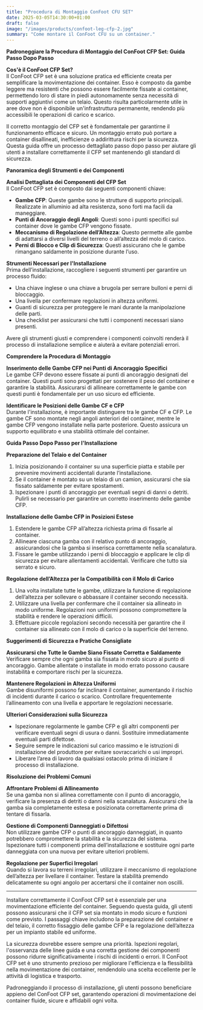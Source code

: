 ```yaml
---
title: "Procedura di Montaggio ConFoot CFU SET"
date: 2025-03-05T14:30:00+01:00
draft: false
image: "/images/products/confoot-leg-cfp-2.jpg"
summary: "Come montare il ConFoot CFU su un container."
---
```


**Padroneggiare la Procedura di Montaggio del ConFoot CFP Set: Guida Passo Dopo Passo**  

**Cos'è il ConFoot CFP Set?**  
Il ConFoot CFP set è una soluzione pratica ed efficiente creata per semplificare la movimentazione dei container. Esso è composto da gambe leggere ma resistenti che possono essere facilmente fissate ai container, permettendo loro di stare in piedi autonomamente senza necessità di supporti aggiuntivi come un telaio. Questo risulta particolarmente utile in aree dove non è disponibile un'infrastruttura permanente, rendendo più accessibili le operazioni di carico e scarico.  

Il corretto montaggio del CFP set è fondamentale per garantirne il funzionamento efficace e sicuro. Un montaggio errato può portare a container disallineati, inefficienze o addirittura rischi per la sicurezza. Questa guida offre un processo dettagliato passo dopo passo per aiutare gli utenti a installare correttamente il CFP set mantenendo gli standard di sicurezza.  


**Panoramica degli Strumenti e dei Componenti**  

**Analisi Dettagliata dei Componenti del CFP Set**  
Il ConFoot CFP set è composto dai seguenti componenti chiave:  
- **Gambe CFP**: Queste gambe sono le strutture di supporto principali. Realizzate in alluminio ad alta resistenza, sono forti ma facili da maneggiare.  
- **Punti di Ancoraggio degli Angoli**: Questi sono i punti specifici sul container dove le gambe CFP vengono fissate.  
- **Meccanismo di Regolazione dell’Altezza**: Questo permette alle gambe di adattarsi a diversi livelli del terreno o all’altezza del molo di carico.  
- **Perni di Blocco e Clip di Sicurezza**: Questi assicurano che le gambe rimangano saldamente in posizione durante l’uso.  

**Strumenti Necessari per l'Installazione**  
Prima dell’installazione, raccogliere i seguenti strumenti per garantire un processo fluido:  
- Una chiave inglese o una chiave a brugola per serrare bulloni e perni di bloccaggio.  
- Una livella per confermare regolazioni in altezza uniformi.  
- Guanti di sicurezza per proteggere le mani durante la manipolazione delle parti.  
- Una checklist per assicurarsi che tutti i componenti necessari siano presenti.  

Avere gli strumenti giusti e comprendere i componenti coinvolti renderà il processo di installazione semplice e aiuterà a evitare potenziali errori.  


**Comprendere la Procedura di Montaggio**  

**Inserimento delle Gambe CFP nei Punti di Ancoraggio Specifici**  
Le gambe CFP devono essere fissate ai punti di ancoraggio designati del container. Questi punti sono progettati per sostenere il peso del container e garantire la stabilità. Assicurarsi di allineare correttamente le gambe con questi punti è fondamentale per un uso sicuro ed efficiente.  

**Identificare le Posizioni delle Gambe CF e CFP**  
Durante l'installazione, è importante distinguere tra le gambe CF e CFP. Le gambe CF sono montate negli angoli anteriori del container, mentre le gambe CFP vengono installate nella parte posteriore. Questo assicura un supporto equilibrato e una stabilità ottimale del container.  


**Guida Passo Dopo Passo per l'Installazione**  

**Preparazione del Telaio e del Container**  
1. Inizia posizionando il container su una superficie piatta e stabile per prevenire movimenti accidentali durante l’installazione.  
2. Se il container è montato su un telaio di un camion, assicurarsi che sia fissato saldamente per evitare spostamenti.  
3. Ispezionare i punti di ancoraggio per eventuali segni di danni o detriti. Pulirli se necessario per garantire un corretto inserimento delle gambe CFP.  

**Installazione delle Gambe CFP in Posizioni Estese**  
1. Estendere le gambe CFP all’altezza richiesta prima di fissarle al container.  
2. Allineare ciascuna gamba con il relativo punto di ancoraggio, assicurandosi che la gamba si inserisca correttamente nella scanalatura.  
3. Fissare le gambe utilizzando i perni di bloccaggio e applicare le clip di sicurezza per evitare allentamenti accidentali. Verificare che tutto sia serrato e sicuro.  

**Regolazione dell’Altezza per la Compatibilità con il Molo di Carico**  
1. Una volta installate tutte le gambe, utilizzare la funzione di regolazione dell’altezza per sollevare o abbassare il container secondo necessità.  
2. Utilizzare una livella per confermare che il container sia allineato in modo uniforme. Regolazioni non uniformi possono compromettere la stabilità e rendere le operazioni difficili.  
3. Effettuare piccole regolazioni secondo necessità per garantire che il container sia allineato con il molo di carico o la superficie del terreno.  


**Suggerimenti di Sicurezza e Pratiche Consigliate**  

**Assicurarsi che Tutte le Gambe Siano Fissate Corretta e Saldamente**  
Verificare sempre che ogni gamba sia fissata in modo sicuro al punto di ancoraggio. Gambe allentate o installate in modo errato possono causare instabilità e comportare rischi per la sicurezza.  

**Mantenere Regolazioni in Altezza Uniformi**  
Gambe disuniformi possono far inclinare il container, aumentando il rischio di incidenti durante il carico o scarico. Controllare frequentemente l’allineamento con una livella e apportare le regolazioni necessarie.  

**Ulteriori Considerazioni sulla Sicurezza**  
- Ispezionare regolarmente le gambe CFP e gli altri componenti per verificare eventuali segni di usura o danni. Sostituire immediatamente eventuali parti difettose.  
- Seguire sempre le indicazioni sul carico massimo e le istruzioni di installazione del produttore per evitare sovraccarichi o usi impropri.  
- Liberare l’area di lavoro da qualsiasi ostacolo prima di iniziare il processo di installazione.  


**Risoluzione dei Problemi Comuni**  

**Affrontare Problemi di Allineamento**  
Se una gamba non si allinea correttamente con il punto di ancoraggio, verificare la presenza di detriti o danni nella scanalatura. Assicurarsi che la gamba sia completamente estesa e posizionata correttamente prima di tentare di fissarla.  

**Gestione di Componenti Danneggiati o Difettosi**  
Non utilizzare gambe CFP o punti di ancoraggio danneggiati, in quanto potrebbero compromettere la stabilità e la sicurezza del sistema. Ispezionare tutti i componenti prima dell’installazione e sostituire ogni parte danneggiata con una nuova per evitare ulteriori problemi.  

**Regolazione per Superfici Irregolari**  
Quando si lavora su terreni irregolari, utilizzare il meccanismo di regolazione dell’altezza per livellare il container. Testare la stabilità premendo delicatamente su ogni angolo per accertarsi che il container non oscilli.  


---

Installare correttamente il ConFoot CFP set è essenziale per una movimentazione efficiente del container. Seguendo questa guida, gli utenti possono assicurarsi che il CFP set sia montato in modo sicuro e funzioni come previsto. I passaggi chiave includono la preparazione del container e del telaio, il corretto fissaggio delle gambe CFP e la regolazione dell’altezza per un impianto stabile ed uniforme.  

La sicurezza dovrebbe essere sempre una priorità. Ispezioni regolari, l'osservanza delle linee guida e una corretta gestione dei componenti possono ridurre significativamente i rischi di incidenti o errori. Il ConFoot CFP set è uno strumento prezioso per migliorare l'efficienza e la flessibilità nella movimentazione dei container, rendendolo una scelta eccellente per le attività di logistica e trasporto.  

Padroneggiando il processo di installazione, gli utenti possono beneficiare appieno del ConFoot CFP set, garantendo operazioni di movimentazione dei container fluide, sicure e affidabili ogni volta.